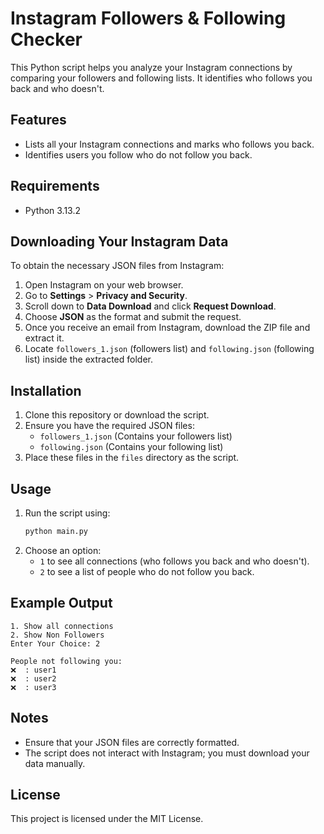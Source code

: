 # Instagram Followers & Following Checker

This Python script helps you analyze your Instagram connections by comparing your followers and following lists. It identifies who follows you back and who doesn't.

## Features
- Lists all your Instagram connections and marks who follows you back.
- Identifies users you follow who do not follow you back.

## Requirements
- Python 3.13.2

## Downloading Your Instagram Data
To obtain the necessary JSON files from Instagram:
1. Open Instagram on your web browser.
2. Go to **Settings** > **Privacy and Security**.
3. Scroll down to **Data Download** and click **Request Download**.
4. Choose **JSON** as the format and submit the request.
5. Once you receive an email from Instagram, download the ZIP file and extract it.
6. Locate `followers_1.json` (followers list) and `following.json` (following list) inside the extracted folder.

## Installation
1. Clone this repository or download the script.
2. Ensure you have the required JSON files:
   - `followers_1.json` (Contains your followers list)
   - `following.json` (Contains your following list)
3. Place these files in the `files` directory as the script.

## Usage
1. Run the script using:
   ```sh
   python main.py
   ```
2. Choose an option:
   - `1` to see all connections (who follows you back and who doesn't).
   - `2` to see a list of people who do not follow you back.

## Example Output
```
1. Show all connections
2. Show Non Followers
Enter Your Choice: 2

People not following you: 
❌  : user1
❌  : user2
❌  : user3
```

## Notes
- Ensure that your JSON files are correctly formatted.
- The script does not interact with Instagram; you must download your data manually.

## License
This project is licensed under the MIT License.

